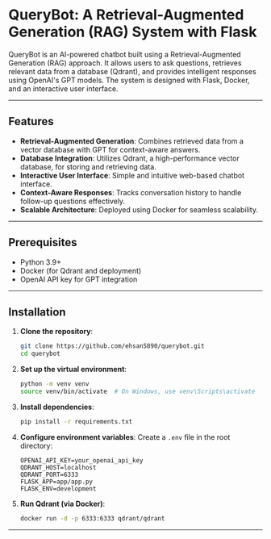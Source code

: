 # QueryBot: A Retrieval-Augmented Generation (RAG) System with Flask

QueryBot is an AI-powered chatbot built using a Retrieval-Augmented Generation (RAG) approach. It allows users to ask questions, retrieves relevant data from a database (Qdrant), and provides intelligent responses using OpenAI's GPT models. The system is designed with Flask, Docker, and an interactive user interface.

---

## Features

- **Retrieval-Augmented Generation**: Combines retrieved data from a vector database with GPT for context-aware answers.
- **Database Integration**: Utilizes Qdrant, a high-performance vector database, for storing and retrieving data.
- **Interactive User Interface**: Simple and intuitive web-based chatbot interface.
- **Context-Aware Responses**: Tracks conversation history to handle follow-up questions effectively.
- **Scalable Architecture**: Deployed using Docker for seamless scalability.

---

## Prerequisites

- Python 3.9+
- Docker (for Qdrant and deployment)
- OpenAI API key for GPT integration

---

## Installation

1. **Clone the repository**:
    ```bash
    git clone https://github.com/ehsan5890/querybot.git
    cd querybot
    ```

2. **Set up the virtual environment**:
    ```bash
    python -m venv venv
    source venv/bin/activate  # On Windows, use venv\Scripts\activate
    ```

3. **Install dependencies**:
    ```bash
    pip install -r requirements.txt
    ```

4. **Configure environment variables**:
    Create a `.env` file in the root directory:
    ```
    OPENAI_API_KEY=your_openai_api_key
    QDRANT_HOST=localhost
    QDRANT_PORT=6333
    FLASK_APP=app/app.py
    FLASK_ENV=development
    ```

5. **Run Qdrant (via Docker)**:
    ```bash
    docker run -d -p 6333:6333 qdrant/qdrant
    ```


 

---


